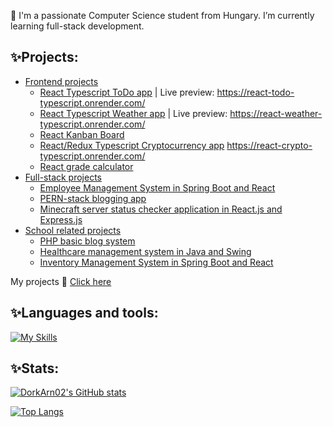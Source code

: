 👏 I'm a passionate Computer Science student from Hungary. I’m currently learning full-stack development.

<h2>✨Projects: </h2>

- <ins>Frontend projects</ins>
  - <a href='https://github.com/DorkArn02/react-todo-typescript'>React Typescript ToDo app</a> | Live preview: https://react-todo-typescript.onrender.com/
  - <a href='https://github.com/DorkArn02/react-weather-typescript'>React Typescript Weather app</a> | Live preview: https://react-weather-typescript.onrender.com/
  - <a href='https://github.com/DorkArn02/react-kanban-board'>React Kanban Board</a>
  - <a href='https://github.com/DorkArn02/react-crypto-typescript'>React/Redux Typescript Cryptocurrency app</a> https://react-crypto-typescript.onrender.com/
  - <a href='https://github.com/DorkArn02/react-grade-calculator'>React grade calculator</a>
- <ins>Full-stack projects</ins>
  - <a href='https://github.com/DorkArn02/employee-management-system'>Employee Management System in Spring Boot and React</a>
  - <a href='https://github.com/DorkArn02/pern-blog'>PERN-stack blogging app</a>
  - <a href='https://github.com/DorkArn02/minecraft-server-status'>Minecraft server status checker application in React.js and Express.js</a>
- <ins>School related projects</ins>
  - <a href='https://github.com/DorkArn02/blog_system_php'>PHP basic blog system</a>
  - <a href='https://github.com/DorkArn02/PMI_C2_beadando'>Healthcare management system in Java and Swing</a>
  - <a href='https://github.com/DorkArn02/Inventory_management_system'> Inventory Management System in Spring Boot and React</a>

<p text-align='center'>My projects 🔎 <a href='https://github.com/DorkArn02?tab=repositories'>Click here</a></p>

<h2>✨Languages and tools: </h2>

[![My Skills](https://skillicons.dev/icons?i=js,html,css,java,mysql,nodejs,mongodb,php,postgres,react,redux,spring,typescript,cs,express)](https://skillicons.dev)

<h2>✨Stats: </h2>

[![DorkArn02's GitHub stats](https://github-readme-stats.vercel.app/api?username=DorkArn02&theme=tokyonight&show_icons=true)](https://github.com/anuraghazra/github-readme-stats)

[![Top Langs](https://github-readme-stats.vercel.app/api/top-langs/?username=DorkArn02&layout=compact)](https://github.com/anuraghazra/github-readme-stats)


<!--
**DorkArn02/DorkArn02** is a ✨ _special_ ✨ repository because its `README.md` (this file) appears on your GitHub profile.

Here are some ideas to get you started:

- 🔭 I’m currently working on ...
- 🌱 I’m currently learning ...
- 👯 I’m looking to collaborate on ...
- 🤔 I’m looking for help with ...
- 💬 Ask me about ...
- 📫 How to reach me: ...
- 😄 Pronouns: ...
- ⚡ Fun fact: ...
-->
